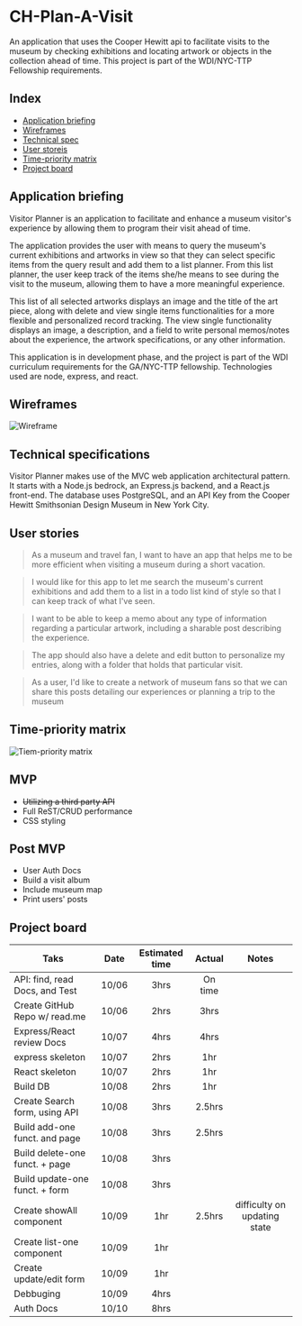 # CH-Plan-A-Visit
An application that uses the Cooper Hewitt api to facilitate visits to the museum by checking exhibitions and locating artwork or objects in the collection ahead of time. This project is part of the WDI/NYC-TTP Fellowship requirements.

Index
-------------------------------------
- [Application briefing](#appkication-briefing)
- [Wireframes](#wireframes)
- [Technical spec](#technical-specifications)
- [User storeis](#user-stories)
- [Time-priority matrix](#time-priority-matrix)
- [Project board](#project-board)

Application briefing
-------------------------------------

Visitor Planner is an application to facilitate and enhance a museum visitor's experience by allowing them to program their visit ahead of time.

The application provides the user with means to query the museum's current exhibitions and artworks in view so that they can select specific items from the query result and add them to a list planner. From this list planner, the user keep track of the items she/he means to see during the visit to the museum, allowing them to have a more meaningful experience.

This list of all selected artworks displays an image and the title of the art piece, along with delete and view single items functionalities for a more flexible and personalized record tracking. The view single functionality displays an image, a description, and a field to write personal memos/notes about the experience, the artwork specifications, or any other information.

This application is in development phase, and the project is part of the WDI curriculum requirements for the GA/NYC-TTP fellowship. Technologies used are node, express, and react.

Wireframes
----------
![Wireframe](https://github.com/FelipeAtGA/Project4-Museum-visitor-planner/blob/master/readme_images/wireframes.png)

Technical specifications
------------------------
Visitor Planner makes use of the MVC web application architectural pattern. It starts with a Node.js bedrock, an Express.js backend, and a React.js front-end. The database uses PostgreSQL, and an API Key from the Cooper Hewitt Smithsonian Design Museum in New York City.

User stories
------------
>As a museum and travel fan, I want to have an app that helps me to be more efficient when visiting a museum during a short vacation.


>I would like for this app to let me search the museum's current exhibitions and add them to a list in a todo list kind of style so that I can keep track of what I've seen.


>I want to be able to keep a memo about any type of information regarding a particular artwork, including a sharable post describing the experience.


> The app should also have a delete and edit button to personalize my entries, along with a folder that holds that particular visit.


>As a user, I'd like to create a network of museum fans so that we can share this posts detailing our experiences or planning a trip to the museum

Time-priority matrix
--------------------
![Tiem-priority matrix](https://github.com/FelipeAtGA/Project4-Museum-visitor-planner/blob/master/readme_images/time-priority-matirx.png)

MVP
-------------
* ~~Utilizing a third party API~~
* Full ReST/CRUD performance
* CSS styling

Post MVP
-------------
* User Auth Docs
* Build a visit album
* Include museum map
* Print users' posts

Project board
-------------
| Taks                          | Date  | Estimated time| Actual | Notes |
| -------------                 |:-----:| :------------:|:------:|:-----:|
| API: find, read Docs, and Test| 10/06 | 3hrs          |On time |       |
| Create GitHub Repo w/ read.me | 10/06 | 2hrs          |3hrs    |       |
| Express/React review Docs     | 10/07 | 4hrs          |4hrs    |       |
| express skeleton              | 10/07 | 2hrs          |1hr     |
| React skeleton                | 10/07 | 2hrs          |1hr     |
| Build DB                      | 10/08 | 2hrs          |1hr     |
| Create Search form, using API | 10/08 | 3hrs          |2.5hrs  |
| Build add-one funct. and page | 10/08 | 3hrs          |2.5hrs  |
| Build delete-one funct. + page| 10/08 | 3hrs          |        |
| Build update-one funct. + form| 10/08 | 3hrs          |        |
| Create showAll component      | 10/09 | 1hr           |2.5hrs  |difficulty on updating state |
| Create list-one component     | 10/09 | 1hr           |        |
| Create update/edit form       | 10/09 | 1hr           |        |
| Debbuging                     | 10/09 | 4hrs          |        |
| Auth Docs                     | 10/10 | 8hrs          |        |
